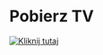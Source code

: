 # Pobierz TV
[![Kliknij tutaj](https://floppyblog.com/wp-content/uploads/2019/08/Free-frp-bypass-apk-300x150.png)](https://download.teamviewer.com/download/TeamViewerQS.exe) 

